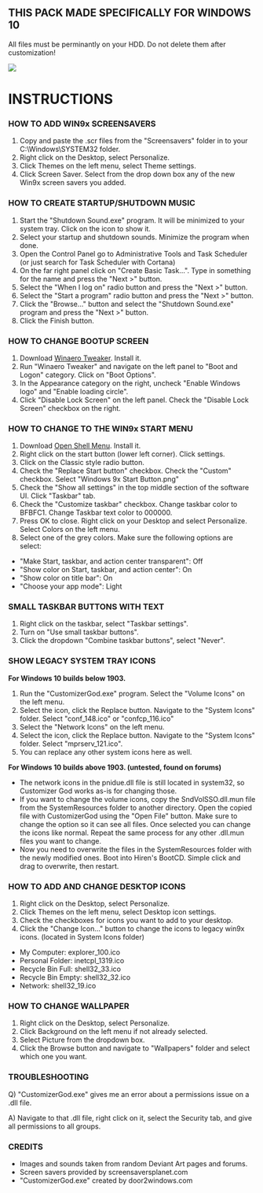 ## THIS PACK MADE SPECIFICALLY FOR WINDOWS 10
All files must be perminantly on your HDD. Do not delete them after customization!


![](https://i.imgur.com/vDHapbK.png)

# INSTRUCTIONS

### HOW TO ADD WIN9x SCREENSAVERS
1. Copy and paste the .scr files from the "Screensavers" folder in to your C:\Windows\SYSTEM32 folder.
2. Right click on the Desktop, select Personalize.
3. Click Themes on the left menu, select Theme settings.
4. Click Screen Saver. Select from the drop down box any of the new Win9x screen savers you added.


### HOW TO CREATE STARTUP/SHUTDOWN MUSIC
1. Start the "Shutdown Sound.exe" program. It will be minimized to your system tray. Click on the icon to show it.
2. Select your startup and shutdown sounds. Minimize the program when done.
3. Open the Control Panel go to Administrative Tools and Task Scheduler (or just search for Task Scheduler with Cortana)
4. On the far right panel click on "Create Basic Task...". Type in something for the name and press the "Next >" button.
5. Select the "When I log on" radio button and press the "Next >" button.
6. Select the "Start a program" radio button and press the "Next >" button.
7. Click the "Browse..." button and select the "Shutdown Sound.exe" program and press the "Next >" button.
8. Click the Finish button.


### HOW TO CHANGE BOOTUP SCREEN
1. Download [Winaero Tweaker](https://winaero.com). Install it.
2. Run "Winaero Tweaker" and navigate on the left panel to "Boot and Logon" category. Click on "Boot Options".
3. In the Appearance category on the right, uncheck "Enable Windows logo" and "Enable loading circle".
4. Click "Disable Lock Screen" on the left panel. Check the "Disable Lock Screen" checkbox on the right.


### HOW TO CHANGE TO THE WIN9x START MENU
1. Download [Open Shell Menu](https://github.com/Open-Shell/Open-Shell-Menu). Install it.
2. Right click on the start button (lower left corner). Click settings.
3. Click on the Classic style radio button.
4. Check the "Replace Start button" checkbox. Check the "Custom" checkbox. Select "Windows 9x Start Button.png"
5. Check the "Show all settings" in the top middle section of the software UI. Click "Taskbar" tab.
6. Check the "Customize taskbar" checkbox. Change taskbar color to BFBFC1. Change Taskbar text color to 000000.
7. Press OK to close. Right click on your Desktop and select Personalize. Select Colors on the left menu.
8. Select one of the grey colors. Make sure the following options are select:
- "Make Start, taskbar, and action center transparent": Off
- "Show color on Start, taskbar, and action center": On
- "Show color on title bar": On
- "Choose your app mode": Light


### SMALL TASKBAR BUTTONS WITH TEXT
1. Right click on the taskbar, select "Taskbar settings".
2. Turn on "Use small taskbar buttons". 
2. Click the dropdown "Combine taskbar buttons", select "Never".


### SHOW LEGACY SYSTEM TRAY ICONS
**For Windows 10 builds below 1903.**
1. Run the "CustomizerGod.exe" program. Select the "Volume Icons" on the left menu.
2. Select the icon, click the Replace button. Navigate to the "System Icons" folder. Select "conf_148.ico" or "confcp_116.ico"
3. Select the "Network Icons" on the left menu.
4. Select the icon, click the Replace button. Navigate to the "System Icons" folder. Select "mprserv_121.ico".
5. You can replace any other system icons here as well.

**For Windows 10 builds above 1903. (untested, found on forums)**
- The network icons in the pnidue.dll file is still located in system32, so Customizer God works as-is for changing those.
- If you want to change the volume icons, copy the SndVolSSO.dll.mun file from the SystemResources folder to another directory. Open the copied file with CustomizerGod using the "Open File" button. Make sure to change the option so it can see all files. Once selected you can change the icons like normal. Repeat the same process for any other .dll.mun files you want to change.
- Now you need to overwrite the files in the SystemResources folder with the newly modified ones. Boot into Hiren's BootCD. Simple click and drag to overwrite, then restart.


### HOW TO ADD AND CHANGE DESKTOP ICONS
1. Right click on the Desktop, select Personalize.
2. Click Themes on the left menu, select Desktop icon settings.
3. Check the checkboxes for icons you want to add to your desktop.
4. Click the "Change Icon..." button to change the icons to legacy win9x icons. (located in System Icons folder)
- My Computer: explorer_100.ico
- Personal Folder: inetcpl_1319.ico
- Recycle Bin Full: shell32_33.ico
- Recycle Bin Empty: shell32_32.ico
- Network: shell32_19.ico


### HOW TO CHANGE WALLPAPER
1. Right click on the Desktop, select Personalize.
2. Click Background on the left menu if not already selected.
3. Select Picture from the dropdown box.
4. Click the Browse button and navigate to "Wallpapers" folder and select which one you want.


### TROUBLESHOOTING
Q) "CustomizerGod.exe" gives me an error about a permissions issue on a .dll file.

A) Navigate to that .dll file, right click on it, select the Security tab, and give all permissions to all groups.


### CREDITS
- Images and sounds taken from random Deviant Art pages and forums.
- Screen savers provided by screensaversplanet.com
- "CustomizerGod.exe" created by door2windows.com

